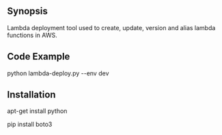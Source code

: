 ## Synopsis

Lambda deployment tool used to create, update, version and alias lambda functions in AWS.  


## Code Example

python lambda-deploy.py --env dev


## Installation

apt-get install python

pip install boto3

